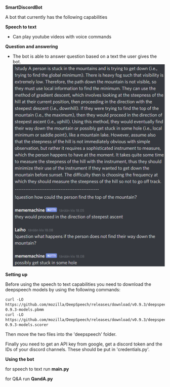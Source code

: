 **SmartDiscordBot**

A bot that currently has the following capabilities

**Speech to text**
  * Can play youtube videos with voice commands

**Question and answering**
  * The bot is able to answer question based on a text the user gives the bot.
![alt text](https://github.com/LaihoE/DeepDiscord/blob/master/pics/fixedpic.png?raw=true)

**Setting up**

Before using the speech to text capabilities you need to download the deepspeech models by using the following commands:

```
curl -LO https://github.com/mozilla/DeepSpeech/releases/download/v0.9.3/deepspeech-0.9.3-models.pbmm
curl -LO https://github.com/mozilla/DeepSpeech/releases/download/v0.9.3/deepspeech-0.9.3-models.scorer
```
Then move the two files into the 'deepspeech' folder.

Finally you need to get an API key from google, get a discord token and the IDs of your discord channels. These should be put in 'credentials.py'.

**Using the bot**

for speech to text run **main.py**

for Q&A run **QandA.py**
